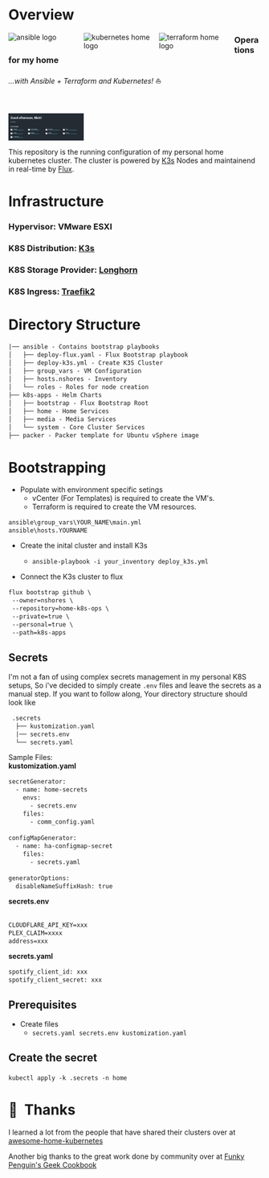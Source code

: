 # Overview

<p align="left">
   <img src="https://i.imgur.com/4l9bHvG.png" alt="ansible logo" width="150" align="left" />
   <img src="https://i.imgur.com/EXNTJnA.png" alt="kubernetes home logo" width="150" align="left" />
   <img src="https://user-images.githubusercontent.com/31406378/108641411-f9374f00-7496-11eb-82a7-0fa2a9cc5f93.png" alt="terraform home logo" width="150" align="left" />
</p>


### Operations for my home

_...with Ansible + Terraform and Kubernetes!_ :sailboat:
<br/><br/><br/><br/>
<img src="https://raw.githubusercontent.com/nshores/k8s-home-ops/main/images/dashboard.png" alt="dashboard" width="150" align="center" />


This repository is the running configuration of my personal home kubernetes cluster. The cluster is powered by [K3s](https://k3s.io/) Nodes and maintainend in real-time by [Flux](https://fluxcd.io/docs/).

# Infrastructure

### Hypervisor: VMware ESXI

### K8S Distribution: [K3s](https://k3s.io/)

### K8S Storage Provider: [Longhorn](https://longhorn.io/)

### K8S Ingress: [Traefik2](https://doc.traefik.io/traefik/)

# Directory Structure

```
|── ansible - Contains bootstrap playbooks
│   ├── deploy-flux.yaml - Flux Bootstrap playbook
│   ├── deploy-k3s.yml - Create K3S Cluster
│   ├── group_vars - VM Configuration
│   ├── hosts.nshores - Inventory
│   └── roles - Roles for node creation
├── k8s-apps - Helm Charts
│   ├── bootstrap - Flux Bootstrap Root
│   ├── home - Home Services
│   ├── media - Media Services
│   └── system - Core Cluster Services
├── packer - Packer template for Ubuntu vSphere image
```  

# Bootstrapping

* Populate with environment specific setings
  * vCenter (For Templates) is required to create the VM's.
  * Terraform is required to create the VM resources.

 ```
ansible\group_vars\YOUR_NAME\main.yml
ansible\hosts.YOURNAME
```

* Create the inital cluster and install K3s  
  * `ansible-playbook -i your_inventory deploy_k3s.yml`

* Connect the K3s cluster to flux  

 ```
 flux bootstrap github \
  --owner=nshores \
  --repository=home-k8s-ops \
  --private=true \
  --personal=true \
  --path=k8s-apps 
  ```

## Secrets

I'm not a fan of using complex secrets management in my personal K8S setups, So i've decided to simply create `.env` files and leave the secrets as a manual step. If you want to follow along, Your directory structure should look like

```
 .secrets
  ├── kustomization.yaml
  |── secrets.env
  └── secrets.yaml

```

Sample Files:  
**kustomization.yaml**

```
secretGenerator:
  - name: home-secrets
    envs:
      - secrets.env
    files:
      - comm_config.yaml

configMapGenerator:
  - name: ha-configmap-secret
    files:
      - secrets.yaml

generatorOptions:
  disableNameSuffixHash: true
```

**secrets.env**

```

CLOUDFLARE_API_KEY=xxx
PLEX_CLAIM=xxxx
address=xxx
```

**secrets.yaml**

```
spotify_client_id: xxx
spotify_client_secret: xxx
```

## Prerequisites

* Create files
  * `secrets.yaml secrets.env kustomization.yaml`

## Create the secret

`kubectl apply -k .secrets -n home`
&nbsp;

# :handshake:&nbsp; Thanks

I learned a lot from the people that have shared their clusters over at
[awesome-home-kubernetes](https://github.com/k8s-at-home/awesome-home-kubernetes)

Another big thanks to the great work done by community over at [Funky Penguin's Geek Cookbook](https://geek-cookbook.funkypenguin.co.nz/community/discord/)
